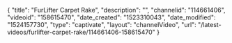 {
    "title": "FurLifter Carpet Rake",
    "description": "",
    "channelid": "114661406",
    "videoid": "158615470",
    "date_created": "1523310043",
    "date_modified": "1524157730",
    "type": "captivate",
    "layout": "channelVideo",
    "url": "\/latest-videos\/furlifter-carpet-rake\/114661406-158615470"
}